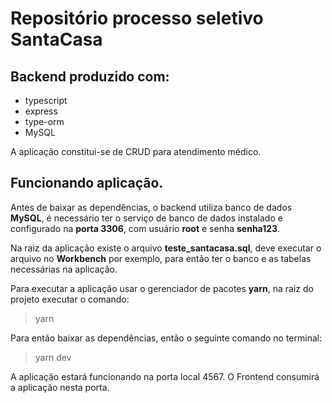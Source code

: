 # Repositório processo seletivo SantaCasa

## Backend produzido com:

* typescript
* express
* type-orm
* MySQL

A aplicação constitui-se de CRUD para atendimento médico.

## Funcionando aplicação.

Antes de baixar as dependências, o backend utiliza banco de dados **MySQL**, é necessário ter o serviço de banco de dados instalado e configurado na **porta 3306**, com usuário **root** e senha **senha123**.

Na raiz da aplicação existe o arquivo **teste_santacasa.sql**, deve executar o arquivo no **Workbench** por exemplo, para então ter o banco e as tabelas necessárias na aplicação.

Para executar a aplicação usar o gerenciador de pacotes **yarn**, na raiz do projeto executar o comando:

> yarn

Para então baixar as dependências, então o seguinte comando no terminal:

> yarn dev

A aplicação estará funcionando na porta local 4567. O Frontend consumirá a aplicação nesta porta.